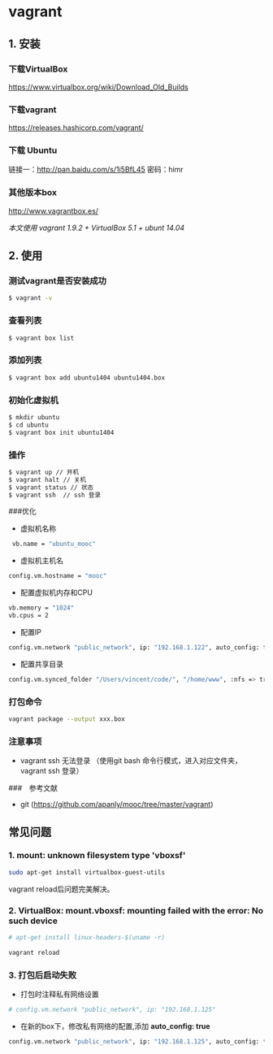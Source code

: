 # vagrant 

## 1. 安装

### 下载VirtualBox
 
 https://www.virtualbox.org/wiki/Download_Old_Builds
 
### 下载vagrant 
 
 https://releases.hashicorp.com/vagrant/
 
### 下载 Ubuntu
 
 链接一：http://pan.baidu.com/s/1i5BfL45 密码：himr
 
### 其他版本box

 http://www.vagrantbox.es/
 
*本文使用 vagrant 1.9.2 + VirtualBox 5.1 + ubunt 14.04*

## 2. 使用

### 测试vagrant是否安装成功

```bash
$ vagrant -v
```
    
### 查看列表
    
```bash
$ vagrant box list
```
    
### 添加列表
    
```bash
$ vagrant box add ubuntu1404 ubuntu1404.box
```
    
### 初始化虚拟机
    
```bash
$ mkdir ubuntu
$ cd ubuntu
$ vagrant box init ubuntu1404
```
   
### 操作
    
```bash
$ vagrant up // 开机
$ vagrant halt // 关机
$ vagrant status // 状态
$ vagrant ssh  // ssh 登录
```
    
###优化

- 虚拟机名称

```bash
 vb.name = "ubuntu_mooc"
```
            
- 虚拟机主机名

```bash
config.vm.hostname = "mooc"
```
    
- 配置虚拟机内存和CPU

```bash
vb.memory = "1024"
vb.cpus = 2
```
        
- 配置IP

```bash
config.vm.network "public_network", ip: "192.168.1.122", auto_config: true
```        
    
- 配置共享目录

```bash
config.vm.synced_folder "/Users/vincent/code/", "/home/www", :nfs => true
```
   
### 打包命令

```bash
vagrant package --output xxx.box    
```
 
### 注意事项
 
  - vagrant ssh 无法登录  （使用git bash 命令行模式，进入对应文件夹，vagrant ssh 登录）
   
   
###　参考文献
 
 - git (https://github.com/apanly/mooc/tree/master/vagrant)
 
 
## 常见问题

### 1. mount: unknown filesystem type 'vboxsf'
 
```bash
sudo apt-get install virtualbox-guest-utils
```
 
 vagrant reload后问题完美解决。
 
 
### 2. VirtualBox: mount.vboxsf: mounting failed with the error: No such device
        
```bash
# apt-get install linux-headers-$(uname -r)
    
vagrant reload
```

### 3. 打包后启动失败

- 打包时注释私有网络设置

```bash
# config.vm.network "public_network", ip: "192.168.1.125"
```

- 在新的box下，修改私有网络的配置,添加 **auto_config: true**

```bash
config.vm.network "public_network", ip: "192.168.1.125", auto_config: true
```

